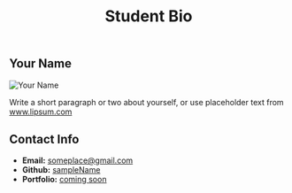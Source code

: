 <!DOCTYPE html>
<html>
<head>
  <!-- This line is money! It points your HTML to the CSS file. -->
  <!-- Notice the "relative" pathway? It matches a file inside our current directory's "assets" folder. Open it to see our style rules. -->
  <link rel="stylesheet" type="text/css" href="assets/style.css">
  <link rel="stylesheet" href="resets.css">
</head>
<body>
  <header>
    <h1>Student Bio</h1>
  </header>
  <div class="container">
    <section id="main-bio">
      <h2>Your Name</h2>
      <img id="bio-image" src=" https://en.wikipedia.org/wiki/File:Stick_figure.png" alt="Your Name">
      <p>Write a short paragraph or two about yourself, or use placeholder text from <a href="http://www.lipsum.com/">www.lipsum.com</a></p>
    </section>
    <section id="contact-info">
      <h2>Contact Info</h2>
      <ul>
        <li><strong>Email:</strong> <a href="#">someplace@gmail.com</a></li>
        <li><strong>Github:</strong> <a href="#">sampleName</a></li>
        <li><strong>Portfolio:</strong> <a href="#">coming soon</a></li>
      </ul>
    </section>
  </div>
</body>
</html>
